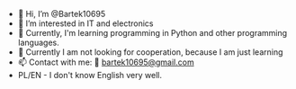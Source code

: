 - 👋 Hi, I’m @Bartek10695
- 👀 I’m interested in IT and electronics
- 🌱 Currently, I'm learning programming in Python and other programming languages.
- 💞️ Currently I am not looking for cooperation, because I am just learning
- 📫 Contact with me: 📧 bartek10695@gmail.com
- PL/EN -  I don't know English very well.

<!---
Bartek10695/Bartek10695 is a ✨ special ✨ repository because its `README.md` (this file) appears on your GitHub profile.
You can click the Preview link to take a look at your changes.
--->
